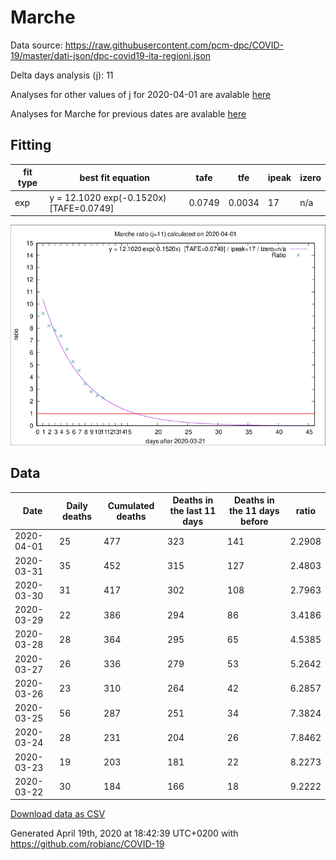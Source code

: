 # Marche

Data source: https://raw.githubusercontent.com/pcm-dpc/COVID-19/master/dati-json/dpc-covid19-ita-regioni.json

Delta days analysis (j): 11

Analyses for other values of j for 2020-04-01 are avalable [here](../2020-04-01/README.md)

Analyses for Marche for previous dates are avalable [here](../README.md)

## Fitting 
|fit type|best fit equation|tafe|tfe|ipeak|izero|
|-------|-----|--------|------|---|---|
|exp|y = 12.1020 exp(-0.1520x)  [TAFE=0.0749]|0.0749|0.0034|17|n/a|

![Plot](COVID-19_marche_j11_2020-04-01.png)

## Data
|Date|Daily deaths|Cumulated deaths|Deaths in the last 11 days|Deaths in the 11 days before|ratio|
|----|----------|-----------|-------|--------------------|-----|
|2020-04-01|25|477|323|141|2.2908|
|2020-03-31|35|452|315|127|2.4803|
|2020-03-30|31|417|302|108|2.7963|
|2020-03-29|22|386|294|86|3.4186|
|2020-03-28|28|364|295|65|4.5385|
|2020-03-27|26|336|279|53|5.2642|
|2020-03-26|23|310|264|42|6.2857|
|2020-03-25|56|287|251|34|7.3824|
|2020-03-24|28|231|204|26|7.8462|
|2020-03-23|19|203|181|22|8.2273|
|2020-03-22|30|184|166|18|9.2222|

[Download data as CSV](COVID-19_marche_j11_2020-04-01.csv)

Generated April 19th, 2020 at 18:42:39 UTC+0200 with https://github.com/robianc/COVID-19
